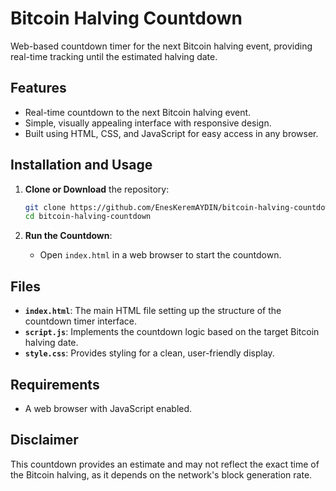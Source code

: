 # Bitcoin Halving Countdown

Web-based countdown timer for the next Bitcoin halving event, providing real-time tracking until the estimated halving date.

## Features

- Real-time countdown to the next Bitcoin halving event.
- Simple, visually appealing interface with responsive design.
- Built using HTML, CSS, and JavaScript for easy access in any browser.

## Installation and Usage

1. **Clone or Download** the repository:
   ```bash
   git clone https://github.com/EnesKeremAYDIN/bitcoin-halving-countdown.git
   cd bitcoin-halving-countdown
   ```

2. **Run the Countdown**:
   - Open `index.html` in a web browser to start the countdown.

## Files

- **`index.html`**: The main HTML file setting up the structure of the countdown timer interface.
- **`script.js`**: Implements the countdown logic based on the target Bitcoin halving date.
- **`style.css`**: Provides styling for a clean, user-friendly display.

## Requirements

- A web browser with JavaScript enabled.

## Disclaimer

This countdown provides an estimate and may not reflect the exact time of the Bitcoin halving, as it depends on the network's block generation rate.
